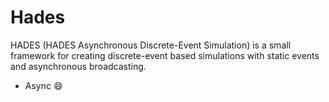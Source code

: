 # Hades

HADES (HADES Asynchronous Discrete-Event Simulation) is a small framework for creating discrete-event based simulations with static events and asynchronous broadcasting. 

* Async :smile:

